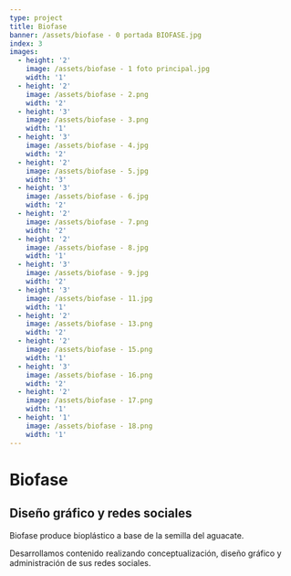 ```yaml
---
type: project
title: Biofase
banner: /assets/biofase - 0 portada BIOFASE.jpg
index: 3
images:
  - height: '2'
    image: /assets/biofase - 1 foto principal.jpg
    width: '1'
  - height: '2'
    image: /assets/biofase - 2.png
    width: '2'
  - height: '3'
    image: /assets/biofase - 3.png
    width: '1'
  - height: '3'
    image: /assets/biofase - 4.jpg
    width: '2'
  - height: '2'
    image: /assets/biofase - 5.jpg
    width: '3'
  - height: '3'
    image: /assets/biofase - 6.jpg
    width: '2'
  - height: '2'
    image: /assets/biofase - 7.png
    width: '2'
  - height: '2'
    image: /assets/biofase - 8.jpg
    width: '1'
  - height: '3'
    image: /assets/biofase - 9.jpg
    width: '2'
  - height: '3'
    image: /assets/biofase - 11.jpg
    width: '1'
  - height: '2'
    image: /assets/biofase - 13.png
    width: '2'
  - height: '2'
    image: /assets/biofase - 15.png
    width: '1'
  - height: '3'
    image: /assets/biofase - 16.png
    width: '2'
  - height: '2'
    image: /assets/biofase - 17.png
    width: '1'
  - height: '1'
    image: /assets/biofase - 18.png
    width: '1'
---
```

# Biofase

## Diseño gráfico y redes sociales

Biofase produce bioplástico a base de la semilla del aguacate.

Desarrollamos contenido realizando conceptualización, diseño gráfico y administración de sus redes sociales.

##
